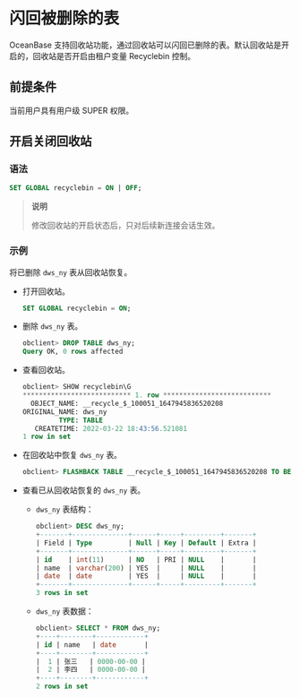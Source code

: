 # 闪回被删除的表

OceanBase 支持回收站功能，通过回收站可以闪回已删除的表。默认回收站是开启的，回收站是否开启由租户变量 Recyclebin 控制。

## 前提条件

当前用户具有用户级 SUPER 权限。

## 开启关闭回收站

### 语法

```sql
SET GLOBAL recyclebin = ON | OFF;
```

> **说明**
>
> 修改回收站的开启状态后，只对后续新连接会话生效。

### 示例

将已删除 `dws_ny` 表从回收站恢复。

* 打开回收站。

  ```sql
  SET GLOBAL recyclebin = ON;
  ```

* 删除 `dws_ny` 表。

  ```sql
  obclient> DROP TABLE dws_ny;
  Query OK, 0 rows affected
  ```

* 查看回收站。

  ```sql
  obclient> SHOW recyclebin\G
  *************************** 1. row ***************************
    OBJECT_NAME: __recycle_$_100051_1647945836520208
  ORIGINAL_NAME: dws_ny
           TYPE: TABLE
     CREATETIME: 2022-03-22 18:43:56.521081
  1 row in set
  ```

* 在回收站中恢复 `dws_ny` 表。

  ```sql
  obclient> FLASHBACK TABLE __recycle_$_100051_1647945836520208 TO BEFORE DROP rename TO dws_ny;
  ```

* 查看已从回收站恢复的 `dws_ny` 表。

  * `dws_ny` 表结构：

    ```sql
    obclient> DESC dws_ny;
    +-------+--------------+------+-----+---------+-------+
    | Field | Type         | Null | Key | Default | Extra |
    +-------+--------------+------+-----+---------+-------+
    | id    | int(11)      | NO   | PRI | NULL    |       |
    | name  | varchar(200) | YES  |     | NULL    |       |
    | date  | date         | YES  |     | NULL    |       |
    +-------+--------------+------+-----+---------+-------+
    3 rows in set
    ```

  * `dws_ny` 表数据：

    ```sql
    obclient> SELECT * FROM dws_ny;
    +----+--------+------------+
    | id | name   | date       |
    +----+--------+------------+
    |  1 | 张三   | 0000-00-00 |
    |  2 | 李四   | 0000-00-00 |
    +----+--------+------------+
    2 rows in set
    ```
